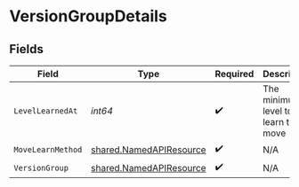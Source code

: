 # VersionGroupDetails


## Fields

| Field                                                              | Type                                                               | Required                                                           | Description                                                        | Example                                                            |
| ------------------------------------------------------------------ | ------------------------------------------------------------------ | ------------------------------------------------------------------ | ------------------------------------------------------------------ | ------------------------------------------------------------------ |
| `LevelLearnedAt`                                                   | *int64*                                                            | :heavy_check_mark:                                                 | The minimum level to learn the move                                | 0                                                                  |
| `MoveLearnMethod`                                                  | [shared.NamedAPIResource](../../models/shared/namedapiresource.md) | :heavy_check_mark:                                                 | N/A                                                                |                                                                    |
| `VersionGroup`                                                     | [shared.NamedAPIResource](../../models/shared/namedapiresource.md) | :heavy_check_mark:                                                 | N/A                                                                |                                                                    |